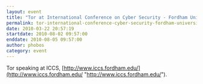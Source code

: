 ```yaml
---
layout: event
title: "Tor at International Conference on Cyber Security - Fordham University"
permalink: tor-international-conference-cyber-security-fordham-university
date: 2010-03-22 20:57:19
startdate: 2010-08-02 09:57:00
enddate: 2010-08-05 09:57:00
author: phobos
category: event
---
```


Tor speaking at ICCS, [http://www.iccs.fordham.edu/](http://www.iccs.fordham.edu/ "http://www.iccs.fordham.edu/").

